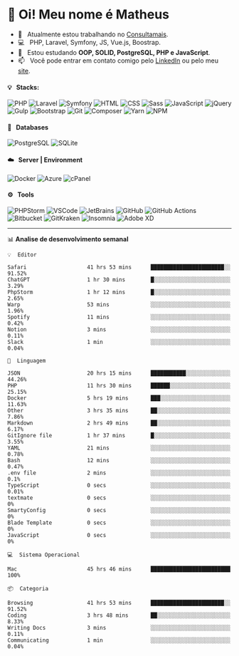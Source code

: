 # 👋 Oi! Meu nome é Matheus

- 🔭 &nbsp; Atualmente estou trabalhando no [Consultamais](https://consultamais.com.br/).
- 💻 &nbsp; PHP, Laravel, Symfony, JS, Vue.js, Boostrap.
- 🌱 &nbsp; Estou estudando **OOP, SOLID, PostgreSQL, PHP e JavaScript**.
- 📫 &nbsp; Você pode entrar em contato comigo pelo [LinkedIn](https://www.linkedin.com/in/matheuscamargoxavier/) ou pelo meu [site](https://matheuscamargo.co).

#### 💡 &nbsp; Stacks:
![PHP](https://img.shields.io/badge/-PHP-777BB4?&logo=php&logoColor=FFFFFF)
![Laravel](https://img.shields.io/badge/-Laravel-FF2D20?&logo=laravel&logoColor=FFFFFF)
![Symfony](https://img.shields.io/badge/-Symfony-000000?&logo=symfony&logoColor=FFFFFF)
![HTML](https://img.shields.io/badge/-HTML-E34F26?&logo=html5&logoColor=FFFFFF)
![CSS](https://img.shields.io/badge/-CSS-1572B6?&logo=css3&logoColor=FFFFFF)
![Sass](https://img.shields.io/badge/-Sass-CC6699?&logo=sass&logoColor=FFFFFF)
![JavaScript](https://img.shields.io/badge/-JavaScript-F7DF1E?&logo=javascript&logoColor=FFFFFF)
![jQuery](https://img.shields.io/badge/-jQuery-0769AD?&logo=jquery&logoColor=FFFFFF)
![Gulp](https://img.shields.io/badge/-Gulp-CF4647?&logo=gulp&logoColor=FFFFFF)
![Bootstrap](https://img.shields.io/badge/-Bootstrap-7952B3?&logo=bootstrap&logoColor=FFFFFF)
![Git](https://img.shields.io/badge/-Git-F05032?&logo=git&logoColor=FFFFFF)
![Composer](https://img.shields.io/badge/-Composer-885630?&logo=composer&logoColor=FFFFFF)
![Yarn](https://img.shields.io/badge/-Yarn-2C8EBB?&logo=yarn&logoColor=FFFFFF)
![NPM](https://img.shields.io/badge/-npm-CB3837?&logo=npm&logoColor=FFFFFF)

#### 💾 &nbsp; Databases
![PostgreSQL](https://img.shields.io/badge/-PostgreSQL-336791?&logo=PostgreSQL&logoColor=FFFFFF)
![SQLite](https://img.shields.io/badge/-SQLite-003B57?&logo=SQLite&logoColor=FFFFFF)

#### ☁️ &nbsp; Server | Environment
![Docker](https://img.shields.io/badge/-Docker-2496ED?&logo=docker&logoColor=FFFFFF)
![Azure](https://img.shields.io/badge/-Azure-0089D6?&logo=microsoft%20azure&logoColor=FFFFFF)
![cPanel](https://img.shields.io/badge/-cPanel-FF6C2C?&logo=cpanel&logoColor=FFFFFF)

#### ⚙️ &nbsp; Tools
![PHPStorm](https://img.shields.io/badge/-PHPStorm-000000?&logo=PHPStorm&logoColor=FFFFFF)
![VSCode](https://img.shields.io/badge/-VSCode-007ACC?&logo=Visual%20Studio%20Code&logoColor=FFFFFF) 
![JetBrains](https://img.shields.io/badge/-JetBrains-000000?&logo=jetbrains&logoColor=FFFFFF) 
![GitHub](https://img.shields.io/badge/-GitHub-181717?&logo=github&logoColor=FFFFFF) 
![GitHub Actions](https://img.shields.io/badge/-GitHub%20Actions-181717?&logo=GitHub%20Actions&logoColor=FFFFFF) 
![Bitbucket](https://img.shields.io/badge/-Bitbucket-0052CC?&logo=bitbucket&logoColor=FFFFFF)
![GitKraken](https://img.shields.io/badge/-GitKraken-179287?&logo=GitKraken&logoColor=FFFFFF)
![Insomnia](https://img.shields.io/badge/-Insomnia-5849BE?&logo=Insomnia&logoColor=FFFFFF)
![Adobe XD](https://img.shields.io/badge/-Adobe%20XD-FF61F6?&logo=adobe%20xd&logoColor=FFFFFF) 
_______

📊  **Analise de desenvolvimento semanal**
```text
💡  Editor

Safari                   41 hrs 53 mins      ███████████████████████░░     91.52%
ChatGPT                  1 hr 30 mins        █░░░░░░░░░░░░░░░░░░░░░░░░      3.29%
PhpStorm                 1 hr 12 mins        █░░░░░░░░░░░░░░░░░░░░░░░░      2.65%
Warp                     53 mins             ░░░░░░░░░░░░░░░░░░░░░░░░░      1.96%
Spotify                  11 mins             ░░░░░░░░░░░░░░░░░░░░░░░░░      0.42%
Notion                   3 mins              ░░░░░░░░░░░░░░░░░░░░░░░░░      0.11%
Slack                    1 min               ░░░░░░░░░░░░░░░░░░░░░░░░░      0.04%
```
```text
💬  Linguagem

JSON                     20 hrs 15 mins      ███████████░░░░░░░░░░░░░░     44.26%
PHP                      11 hrs 30 mins      ██████░░░░░░░░░░░░░░░░░░░     25.15%
Docker                   5 hrs 19 mins       ███░░░░░░░░░░░░░░░░░░░░░░     11.63%
Other                    3 hrs 35 mins       ██░░░░░░░░░░░░░░░░░░░░░░░      7.86%
Markdown                 2 hrs 49 mins       ██░░░░░░░░░░░░░░░░░░░░░░░      6.17%
GitIgnore file           1 hr 37 mins        █░░░░░░░░░░░░░░░░░░░░░░░░      3.55%
YAML                     21 mins             ░░░░░░░░░░░░░░░░░░░░░░░░░      0.78%
Bash                     12 mins             ░░░░░░░░░░░░░░░░░░░░░░░░░      0.47%
.env file                2 mins              ░░░░░░░░░░░░░░░░░░░░░░░░░       0.1%
TypeScript               0 secs              ░░░░░░░░░░░░░░░░░░░░░░░░░      0.01%
textmate                 0 secs              ░░░░░░░░░░░░░░░░░░░░░░░░░         0%
SmartyConfig             0 secs              ░░░░░░░░░░░░░░░░░░░░░░░░░         0%
Blade Template           0 secs              ░░░░░░░░░░░░░░░░░░░░░░░░░         0%
JavaScript               0 secs              ░░░░░░░░░░░░░░░░░░░░░░░░░         0%
```
```text
💻  Sistema Operacional

Mac                      45 hrs 46 mins      █████████████████████████       100%
```
```text
📦  Categoria

Browsing                 41 hrs 53 mins      ███████████████████████░░     91.52%
Coding                   3 hrs 48 mins       ██░░░░░░░░░░░░░░░░░░░░░░░      8.33%
Writing Docs             3 mins              ░░░░░░░░░░░░░░░░░░░░░░░░░      0.11%
Communicating            1 min               ░░░░░░░░░░░░░░░░░░░░░░░░░      0.04%
```
